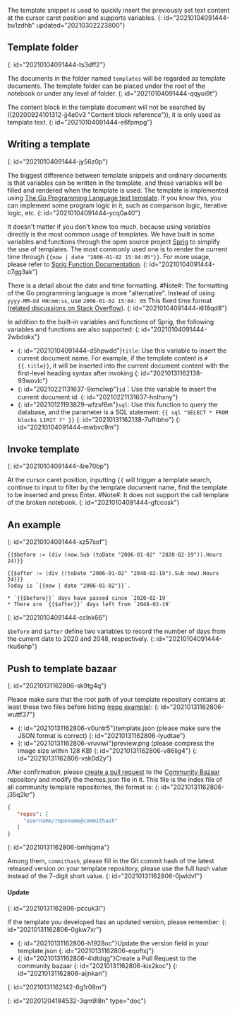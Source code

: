 The template snippet is used to quickly insert the previously set text content at the cursor caret position and supports variables.
{: id="20210104091444-bu1zdhb" updated="20210302223800"}

## Template folder
{: id="20210104091444-ts3dff2"}

The documents in the folder named `templates` will be regarded as template documents. The template folder can be placed under the root of the notebook or under any level of folder.
{: id="20210104091444-qqyoi9t"}

The content block in the template document will not be searched by ((20200924101312-jj4e0v3 "Content block reference")), it is only used as template text.
{: id="20210104091444-e6fpmpg"}

## Writing a template
{: id="20210104091444-jy56z0p"}

The biggest difference between template snippets and ordinary documents is that variables can be written in the template, and these variables will be filled and rendered when the template is used. The template is implemented using [The Go Programming Language text template](https://golang.org/pkg/text/template/). If you know this, you can implement some program logic in it, such as comparison logic, Iterative logic, etc.
{: id="20210104091444-ycq0a40"}

It doesn't matter if you don't know too much, because using variables directly is the most common usage of templates. We have built in some variables and functions through the open source project [Sprig](https://github.com/Masterminds/sprig) to simplify the use of templates. The most commonly used one is to render the current time through `{{now | date "2006-01-02 15:04:05"}}`. For more usage, please refer to [Sprig Function Documentation](http://masterminds.github.io/sprig/).
{: id="20210104091444-c7gg3ak"}

There is a detail about the date and time formatting. #Note#: The formatting of the Go programming language is more "alternative". Instead of using `yyyy-MM-dd HH:mm:ss`, use `2006-01-02 15:04: 05` This fixed time format ([related discussions on Stack Overflow](https://stackoverflow.com/questions/20530327/origin-of-mon-jan-2-150405-mst-2006-in-golang)).
{: id="20210104091444-i618qd8"}

In addition to the built-in variables and functions of Sprig, the following variables and functions are also supported:
{: id="20210104091444-2wbdokx"}

* {: id="20210104091444-d5hpwdd"}`title`: Use this variable to insert the current document name. For example, if the template content is `# {{.title}}`, it will be inserted into the current document content with the first-level heading syntax after invoking
  {: id="20210131162138-93wovlc"}
* {: id="20210221131637-9xmclwp"}`id`：Use this variable to insert the current document id.
  {: id="20210221131637-hnlhxny"}
* {: id="20210121193829-wfzsf6m"}`sql`: Use this function to query the database, and the parameter is a SQL statement: `{{ sql "SELECT * FROM blocks LIMIT 7" }}`
  {: id="20210131162138-7ufhbho"}
{: id="20210104091444-mwbvc9m"}

## Invoke template
{: id="20210104091444-4re70bp"}

At the cursor caret position, inputting `{{` will trigger a template search, continue to input to filter by the template document name, find the template to be inserted and press Enter. #Note#: It does not support the call template of the broken notebook.
{: id="20210104091444-gfccosk"}

## An example
{: id="20210104091444-xz57sof"}

```plaintext
{{$before := (div (now.Sub (toDate "2006-01-02" "2020-02-19")).Hours 24)}}

{{$after := (div ((toDate "2006-01-02" "2048-02-19").Sub now).Hours 24)}}
Today is `{{now | date "2006-01-02"}}`.

* `{{$before}}` days have passed since `2020-02-19`
* There are `{{$after}}` days left from `2048-02-19`
```
{: id="20210104091444-cclnk66"}

`$before` and `$after` define two variables to record the number of days from the current date to 2020 and 2048, respectively.
{: id="20210104091444-rku6ohp"}

## Push to template bazaar
{: id="20210131162806-sk9tg4q"}

Please make sure that the root path of your template repository contains at least these two files before listing ([repo example](https://github.com/88250/November-Rain)):
{: id="20210131162806-wuttf37"}

* {: id="20210131162806-v0untr5"}template.json (please make sure the JSON format is correct)
  {: id="20210131162806-lyudtae"}
* {: id="20210131162806-vruviwi"}preview.png (please compress the image size within 128 KB)
  {: id="20210131162806-v86lig4"}
{: id="20210131162806-vsk0d2y"}

After confirmation, please [create a pull request](https://docs.github.com/en/free-pro-team@latest/github/collaborating-with-issues-and-pull-requests/creating-a-pull-request) to the [Community Bazaar](https://github.com/siyuan-note/bazaar) repository and modify the themes.json file in it. This file is the index file of all community template repositories, the format is:
{: id="20210131162806-j35q2kr"}

```json
{
   "repos": [
     "username/reponame@commithash"
   ]
}
```
{: id="20210131162806-bmhjqma"}

Among them, `commithash`, please fill in the Git commit hash of the latest released version on your template repository, please use the full hash value instead of the 7-digit short value.
{: id="20210131162806-0jwldvf"}

#### Update
{: id="20210131162806-pccuk3l"}

If the template you developed has an updated version, please remember:
{: id="20210131162806-0gkw7xr"}

* {: id="20210131162806-h1928oc"}Update the version field in your template.json
  {: id="20210131162806-eqoftxj"}
* {: id="20210131162806-4ldtdqg"}Create a Pull Request to the community bazaar
  {: id="20210131162806-kix2koc"}
{: id="20210131162806-aijnkan"}

{: id="20210131162142-6g1r08m"}


{: id="20201204184532-3qm9l8n" type="doc"}
